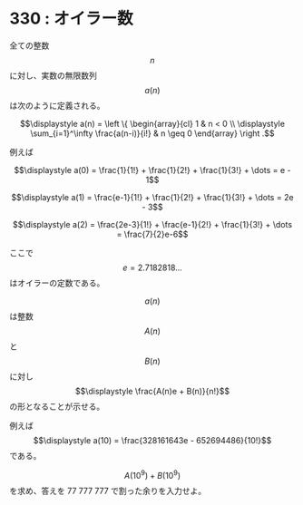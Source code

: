 # 330 : オイラー数

全ての整数$$n$$に対し、実数の無限数列$$a(n)$$は次のように定義される。

$$\displaystyle a(n) = \left \{ \begin{array}{cl} 1 & n < 0 \\ \displaystyle \sum_{i=1}^\infty \frac{a(n-i)}{i!} & n \geq 0 \end{array} \right .$$

例えば  


$$\displaystyle a(0) = \frac{1}{1!} + \frac{1}{2!} + \frac{1}{3!} + \dots = e - 1$$  


$$\displaystyle a(1) = \frac{e-1}{1!} + \frac{1}{2!} + \frac{1}{3!} + \dots = 2e - 3$$  


$$\displaystyle a(2) = \frac{2e-3}{1!} + \frac{e-1}{2!} + \frac{1}{3!} + \dots = \frac{7}{2}e-6$$

ここで$$e = 2.7182818\dots$$はオイラーの定数である。

$$a(n)$$は整数$$A(n)$$と$$B(n)$$に対し$$\displaystyle \frac{A(n)e + B(n)}{n!}$$の形となることが示せる。

例えば$$\displaystyle a(10) = \frac{328161643e - 652694486}{10!}$$である。

$$A(10^9)+B(10^9)$$を求め、答えを 77 777 777 で割った余りを入力せよ。

